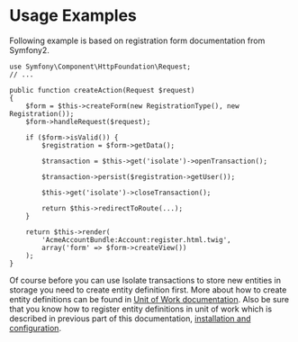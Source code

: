 # Usage Examples

Following example is based on registration form documentation from Symfony2.

```
use Symfony\Component\HttpFoundation\Request;
// ...

public function createAction(Request $request)
{
    $form = $this->createForm(new RegistrationType(), new Registration());
    $form->handleRequest($request);

    if ($form->isValid()) {
        $registration = $form->getData();

        $transaction = $this->get('isolate')->openTransaction();

        $transaction->persist($registration->getUser());

        $this->get('isolate')->closeTransaction();

        return $this->redirectToRoute(...);
    }

    return $this->render(
        'AcmeAccountBundle:Account:register.html.twig',
        array('form' => $form->createView())
    );
}
```

Of course before you can use Isolate transactions to store new entities in storage you need to
create entity definition first. More about how to create entity definitions can be found in
[Unit of Work documentation](../unit-of-work/entity-definition.md).
Also be sure that you know how to register entity definitions in unit of work which is described
in previous part of this documentation, [installation and configuration](installation-and-configuration.md).
